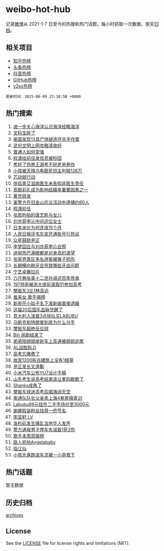 # weibo-hot-hub

记录[微博](https://www.weibo.com)从 2021-1-7 日至今的热搜和热门话题。每小时抓取一次数据，按天[归档](archives)。

## 相关项目

- [知乎热榜](https://github.com/lonnyzhang423/zhihu-hot-hub)
- [头条热榜](https://github.com/lonnyzhang423/toutiao-hot-hub)
- [抖音热榜](https://github.com/lonnyzhang423/douyin-hot-hub)
- [GitHub热榜](https://github.com/lonnyzhang423/github-hot-hub)
- [v2ex热榜](https://github.com/lonnyzhang423/v2ex-hot-hub)


`更新时间：2025-06-09 23:10:58 +0800`

## 热门搜索

1. [进一步关心海洋认识海洋经略海洋](https://m.weibo.cn/search?containerid=100103type%3D1%26t%3D10%26q%3D%23%E8%BF%9B%E4%B8%80%E6%AD%A5%E5%85%B3%E5%BF%83%E6%B5%B7%E6%B4%8B%E8%AE%A4%E8%AF%86%E6%B5%B7%E6%B4%8B%E7%BB%8F%E7%95%A5%E6%B5%B7%E6%B4%8B%23&stream_entry_id=51&isnewpage=1&extparam=seat%3D1%26q%3D%2523%25E8%25BF%259B%25E4%25B8%2580%25E6%25AD%25A5%25E5%2585%25B3%25E5%25BF%2583%25E6%25B5%25B7%25E6%25B4%258B%25E8%25AE%25A4%25E8%25AF%2586%25E6%25B5%25B7%25E6%25B4%258B%25E7%25BB%258F%25E7%2595%25A5%25E6%25B5%25B7%25E6%25B4%258B%2523%26cate%3D10103%26dgr%3D0%26pos%3D0%26filter_type%3Drealtimehot%26stream_entry_id%3D51%26c_type%3D51%26display_time%3D1749481856%26pre_seqid%3D1749481856784037841695)
1. [文科生碎了](https://m.weibo.cn/search?containerid=100103type%3D1%26t%3D10%26q%3D%E6%96%87%E7%A7%91%E7%94%9F%E7%A2%8E%E4%BA%86&stream_entry_id=31&isnewpage=1&extparam=seat%3D1%26realpos%3D1%26filter_type%3Drealtimehot%26flag%3D2%26q%3D%25E6%2596%2587%25E7%25A7%2591%25E7%2594%259F%25E7%25A2%258E%25E4%25BA%2586%26band_rank%3D1%26cate%3D5001%26lcate%3D5001%26pos%3D0%26c_type%3D31%26stream_entry_id%3D31%26dgr%3D0%26display_time%3D1749481856%26pre_seqid%3D1749481856784037841695)
1. [美国发现13具尸体疑连环杀手作案](https://m.weibo.cn/search?containerid=100103type%3D1%26t%3D10%26q%3D%23%E7%BE%8E%E5%9B%BD%E5%8F%91%E7%8E%B013%E5%85%B7%E5%B0%B8%E4%BD%93%E7%96%91%E8%BF%9E%E7%8E%AF%E6%9D%80%E6%89%8B%E4%BD%9C%E6%A1%88%23&stream_entry_id=31&isnewpage=1&extparam=seat%3D1%26realpos%3D2%26filter_type%3Drealtimehot%26flag%3D1%26q%3D%2523%25E7%25BE%258E%25E5%259B%25BD%25E5%258F%2591%25E7%258E%25B013%25E5%2585%25B7%25E5%25B0%25B8%25E4%25BD%2593%25E7%2596%2591%25E8%25BF%259E%25E7%258E%25AF%25E6%259D%2580%25E6%2589%258B%25E4%25BD%259C%25E6%25A1%2588%2523%26band_rank%3D2%26cate%3D5001%26lcate%3D5001%26pos%3D1%26c_type%3D31%26stream_entry_id%3D31%26dgr%3D0%26display_time%3D1749481856%26pre_seqid%3D1749481856784037841695)
1. [这份文明上网攻略请收好](https://m.weibo.cn/search?containerid=100103type%3D1%26t%3D10%26q%3D%23%E8%BF%99%E4%BB%BD%E6%96%87%E6%98%8E%E4%B8%8A%E7%BD%91%E6%94%BB%E7%95%A5%E8%AF%B7%E6%94%B6%E5%A5%BD%23&stream_entry_id=31&isnewpage=1&extparam=seat%3D1%26realpos%3D3%26filter_type%3Drealtimehot%26flag%3D0%26q%3D%2523%25E8%25BF%2599%25E4%25BB%25BD%25E6%2596%2587%25E6%2598%258E%25E4%25B8%258A%25E7%25BD%2591%25E6%2594%25BB%25E7%2595%25A5%25E8%25AF%25B7%25E6%2594%25B6%25E5%25A5%25BD%2523%26band_rank%3D3%26cate%3D5001%26lcate%3D5001%26pos%3D2%26c_type%3D31%26stream_entry_id%3D31%26dgr%3D0%26display_time%3D1749481856%26pre_seqid%3D1749481856784037841695)
1. [普通人如何变强](https://m.weibo.cn/search?containerid=100103type%3D1%26t%3D10%26q%3D%E6%99%AE%E9%80%9A%E4%BA%BA%E5%A6%82%E4%BD%95%E5%8F%98%E5%BC%BA&stream_entry_id=31&isnewpage=1&extparam=seat%3D1%26adid%3D289359%26filter_type%3Drealtimehot%26c_type%3D31%26q%3D%25E6%2599%25AE%25E9%2580%259A%25E4%25BA%25BA%25E5%25A6%2582%25E4%25BD%2595%25E5%258F%2598%25E5%25BC%25BA%26band_rank%3D4%26cate%3D5001%26lcate%3D5001%26pos%3D3%26is_ad_pos%3D1%26stream_entry_id%3D31%26dgr%3D0%26display_time%3D1749481856%26pre_seqid%3D1749481856784037841695)
1. [程潇给前任发信息被秒回](https://m.weibo.cn/search?containerid=100103type%3D1%26t%3D10%26q%3D%E7%A8%8B%E6%BD%87%E7%BB%99%E5%89%8D%E4%BB%BB%E5%8F%91%E4%BF%A1%E6%81%AF%E8%A2%AB%E7%A7%92%E5%9B%9E&stream_entry_id=31&isnewpage=1&extparam=seat%3D1%26realpos%3D4%26filter_type%3Drealtimehot%26flag%3D2%26q%3D%25E7%25A8%258B%25E6%25BD%2587%25E7%25BB%2599%25E5%2589%258D%25E4%25BB%25BB%25E5%258F%2591%25E4%25BF%25A1%25E6%2581%25AF%25E8%25A2%25AB%25E7%25A7%2592%25E5%259B%259E%26band_rank%3D4%26cate%3D5001%26lcate%3D5001%26pos%3D4%26c_type%3D31%26stream_entry_id%3D31%26dgr%3D0%26display_time%3D1749481856%26pre_seqid%3D1749481856784037841695)
1. [考好了你养王源考不好老爸养你](https://m.weibo.cn/search?containerid=100103type%3D1%26t%3D10%26q%3D%23%E8%80%83%E5%A5%BD%E4%BA%86%E4%BD%A0%E5%85%BB%E7%8E%8B%E6%BA%90%E8%80%83%E4%B8%8D%E5%A5%BD%E8%80%81%E7%88%B8%E5%85%BB%E4%BD%A0%23&stream_entry_id=31&isnewpage=1&extparam=seat%3D1%26realpos%3D5%26filter_type%3Drealtimehot%26flag%3D1%26q%3D%2523%25E8%2580%2583%25E5%25A5%25BD%25E4%25BA%2586%25E4%25BD%25A0%25E5%2585%25BB%25E7%258E%258B%25E6%25BA%2590%25E8%2580%2583%25E4%25B8%258D%25E5%25A5%25BD%25E8%2580%2581%25E7%2588%25B8%25E5%2585%25BB%25E4%25BD%25A0%2523%26band_rank%3D5%26cate%3D5001%26lcate%3D5001%26pos%3D5%26c_type%3D31%26stream_entry_id%3D31%26dgr%3D0%26display_time%3D1749481856%26pre_seqid%3D1749481856784037841695)
1. [小孩被天降乌龟砸死饲主判赔128万](https://m.weibo.cn/search?containerid=100103type%3D1%26t%3D10%26q%3D%23%E5%B0%8F%E5%AD%A9%E8%A2%AB%E5%A4%A9%E9%99%8D%E4%B9%8C%E9%BE%9F%E7%A0%B8%E6%AD%BB%E9%A5%B2%E4%B8%BB%E5%88%A4%E8%B5%94128%E4%B8%87%23&stream_entry_id=31&isnewpage=1&extparam=seat%3D1%26realpos%3D6%26filter_type%3Drealtimehot%26flag%3D1%26q%3D%2523%25E5%25B0%258F%25E5%25AD%25A9%25E8%25A2%25AB%25E5%25A4%25A9%25E9%2599%258D%25E4%25B9%258C%25E9%25BE%259F%25E7%25A0%25B8%25E6%25AD%25BB%25E9%25A5%25B2%25E4%25B8%25BB%25E5%2588%25A4%25E8%25B5%2594128%25E4%25B8%2587%2523%26band_rank%3D6%26cate%3D5001%26lcate%3D5001%26pos%3D6%26c_type%3D31%26stream_entry_id%3D31%26dgr%3D0%26display_time%3D1749481856%26pre_seqid%3D1749481856784037841695)
1. [芯动就行动](https://m.weibo.cn/search?containerid=100103type%3D1%26t%3D10%26q%3D%23%E8%8A%AF%E5%8A%A8%E5%B0%B1%E8%A1%8C%E5%8A%A8%23&stream_entry_id=31&isnewpage=1&extparam=seat%3D1%26adid%3D289110%26filter_type%3Drealtimehot%26q%3D%2523%25E8%258A%25AF%25E5%258A%25A8%25E5%25B0%25B1%25E8%25A1%258C%25E5%258A%25A8%2523%26c_type%3D31%26lcate%3D5001%26band_rank%3D7%26cate%3D5001%26topic_ad%3D1%26pos%3D7%26is_ad_pos%3D1%26stream_entry_id%3D31%26dgr%3D0%26display_time%3D1749481856%26pre_seqid%3D1749481856784037841695)
1. [伴侣患艾滋病医生未告知非医生责任](https://m.weibo.cn/search?containerid=100103type%3D1%26t%3D10%26q%3D%23%E4%BC%B4%E4%BE%A3%E6%82%A3%E8%89%BE%E6%BB%8B%E7%97%85%E5%8C%BB%E7%94%9F%E6%9C%AA%E5%91%8A%E7%9F%A5%E9%9D%9E%E5%8C%BB%E7%94%9F%E8%B4%A3%E4%BB%BB%23&stream_entry_id=31&isnewpage=1&extparam=seat%3D1%26realpos%3D7%26filter_type%3Drealtimehot%26flag%3D1%26q%3D%2523%25E4%25BC%25B4%25E4%25BE%25A3%25E6%2582%25A3%25E8%2589%25BE%25E6%25BB%258B%25E7%2597%2585%25E5%258C%25BB%25E7%2594%259F%25E6%259C%25AA%25E5%2591%258A%25E7%259F%25A5%25E9%259D%259E%25E5%258C%25BB%25E7%2594%259F%25E8%25B4%25A3%25E4%25BB%25BB%2523%26band_rank%3D7%26cate%3D5001%26lcate%3D5001%26pos%3D8%26c_type%3D31%26stream_entry_id%3D31%26dgr%3D0%26display_time%3D1749481856%26pre_seqid%3D1749481856784037841695)
1. [高额彩礼成为影响结婚率重要因素之一](https://m.weibo.cn/search?containerid=100103type%3D1%26t%3D10%26q%3D%23%E9%AB%98%E9%A2%9D%E5%BD%A9%E7%A4%BC%E6%88%90%E4%B8%BA%E5%BD%B1%E5%93%8D%E7%BB%93%E5%A9%9A%E7%8E%87%E9%87%8D%E8%A6%81%E5%9B%A0%E7%B4%A0%E4%B9%8B%E4%B8%80%23&stream_entry_id=31&isnewpage=1&extparam=seat%3D1%26realpos%3D8%26filter_type%3Drealtimehot%26flag%3D1%26q%3D%2523%25E9%25AB%2598%25E9%25A2%259D%25E5%25BD%25A9%25E7%25A4%25BC%25E6%2588%2590%25E4%25B8%25BA%25E5%25BD%25B1%25E5%2593%258D%25E7%25BB%2593%25E5%25A9%259A%25E7%258E%2587%25E9%2587%258D%25E8%25A6%2581%25E5%259B%25A0%25E7%25B4%25A0%25E4%25B9%258B%25E4%25B8%2580%2523%26band_rank%3D8%26cate%3D5001%26lcate%3D5001%26pos%3D9%26c_type%3D31%26stream_entry_id%3D31%26dgr%3D0%26display_time%3D1749481856%26pre_seqid%3D1749481856784037841695)
1. [黄觉转发](https://m.weibo.cn/search?containerid=100103type%3D1%26t%3D10%26q%3D%E9%BB%84%E8%A7%89%E8%BD%AC%E5%8F%91&stream_entry_id=31&isnewpage=1&extparam=seat%3D1%26realpos%3D9%26filter_type%3Drealtimehot%26flag%3D1%26q%3D%25E9%25BB%2584%25E8%25A7%2589%25E8%25BD%25AC%25E5%258F%2591%26band_rank%3D9%26cate%3D5001%26lcate%3D5001%26pos%3D10%26c_type%3D31%26stream_entry_id%3D31%26dgr%3D0%26display_time%3D1749481856%26pre_seqid%3D1749481856784037841695)
1. [美警方在旧金山抗议活动中逮捕约60人](https://m.weibo.cn/search?containerid=100103type%3D1%26t%3D10%26q%3D%23%E7%BE%8E%E8%AD%A6%E6%96%B9%E5%9C%A8%E6%97%A7%E9%87%91%E5%B1%B1%E6%8A%97%E8%AE%AE%E6%B4%BB%E5%8A%A8%E4%B8%AD%E9%80%AE%E6%8D%95%E7%BA%A660%E4%BA%BA%23&stream_entry_id=31&isnewpage=1&extparam=seat%3D1%26realpos%3D10%26filter_type%3Drealtimehot%26flag%3D1%26q%3D%2523%25E7%25BE%258E%25E8%25AD%25A6%25E6%2596%25B9%25E5%259C%25A8%25E6%2597%25A7%25E9%2587%2591%25E5%25B1%25B1%25E6%258A%2597%25E8%25AE%25AE%25E6%25B4%25BB%25E5%258A%25A8%25E4%25B8%25AD%25E9%2580%25AE%25E6%258D%2595%25E7%25BA%25A660%25E4%25BA%25BA%2523%26band_rank%3D10%26cate%3D5001%26lcate%3D5001%26pos%3D11%26c_type%3D31%26stream_entry_id%3D31%26dgr%3D0%26display_time%3D1749481856%26pre_seqid%3D1749481856784037841695)
1. [程潇前任](https://m.weibo.cn/search?containerid=100103type%3D1%26t%3D10%26q%3D%E7%A8%8B%E6%BD%87%E5%89%8D%E4%BB%BB&stream_entry_id=31&isnewpage=1&extparam=seat%3D1%26realpos%3D11%26filter_type%3Drealtimehot%26flag%3D1%26q%3D%25E7%25A8%258B%25E6%25BD%2587%25E5%2589%258D%25E4%25BB%25BB%26band_rank%3D11%26cate%3D5001%26lcate%3D5001%26pos%3D12%26c_type%3D31%26stream_entry_id%3D31%26dgr%3D0%26display_time%3D1749481856%26pre_seqid%3D1749481856784037841695)
1. [张若昀拍的唐艺昕与女儿](https://m.weibo.cn/search?containerid=100103type%3D1%26t%3D10%26q%3D%23%E5%BC%A0%E8%8B%A5%E6%98%80%E6%8B%8D%E7%9A%84%E5%94%90%E8%89%BA%E6%98%95%E4%B8%8E%E5%A5%B3%E5%84%BF%23&stream_entry_id=31&isnewpage=1&extparam=seat%3D1%26realpos%3D12%26filter_type%3Drealtimehot%26flag%3D2%26q%3D%2523%25E5%25BC%25A0%25E8%258B%25A5%25E6%2598%2580%25E6%258B%258D%25E7%259A%2584%25E5%2594%2590%25E8%2589%25BA%25E6%2598%2595%25E4%25B8%258E%25E5%25A5%25B3%25E5%2584%25BF%2523%26band_rank%3D12%26cate%3D5001%26lcate%3D5001%26pos%3D13%26c_type%3D31%26stream_entry_id%3D31%26dgr%3D0%26display_time%3D1749481856%26pre_seqid%3D1749481856784037841695)
1. [刘亦菲李沁中间这位女士](https://m.weibo.cn/search?containerid=100103type%3D1%26t%3D10%26q%3D%23%E5%88%98%E4%BA%A6%E8%8F%B2%E6%9D%8E%E6%B2%81%E4%B8%AD%E9%97%B4%E8%BF%99%E4%BD%8D%E5%A5%B3%E5%A3%AB%23&stream_entry_id=31&isnewpage=1&extparam=seat%3D1%26realpos%3D13%26filter_type%3Drealtimehot%26flag%3D0%26q%3D%2523%25E5%2588%2598%25E4%25BA%25A6%25E8%258F%25B2%25E6%259D%258E%25E6%25B2%2581%25E4%25B8%25AD%25E9%2597%25B4%25E8%25BF%2599%25E4%25BD%258D%25E5%25A5%25B3%25E5%25A3%25AB%2523%26band_rank%3D13%26cate%3D5001%26lcate%3D5001%26pos%3D14%26c_type%3D31%26stream_entry_id%3D31%26dgr%3D0%26display_time%3D1749481856%26pre_seqid%3D1749481856784037841695)
1. [日本米价为何连涨15个月](https://m.weibo.cn/search?containerid=100103type%3D1%26t%3D10%26q%3D%23%E6%97%A5%E6%9C%AC%E7%B1%B3%E4%BB%B7%E4%B8%BA%E4%BD%95%E8%BF%9E%E6%B6%A815%E4%B8%AA%E6%9C%88%23&stream_entry_id=31&isnewpage=1&extparam=seat%3D1%26realpos%3D14%26filter_type%3Drealtimehot%26flag%3D1%26q%3D%2523%25E6%2597%25A5%25E6%259C%25AC%25E7%25B1%25B3%25E4%25BB%25B7%25E4%25B8%25BA%25E4%25BD%2595%25E8%25BF%259E%25E6%25B6%25A815%25E4%25B8%25AA%25E6%259C%2588%2523%26band_rank%3D14%26cate%3D5001%26lcate%3D5001%26pos%3D15%26c_type%3D31%26stream_entry_id%3D31%26dgr%3D0%26display_time%3D1749481856%26pre_seqid%3D1749481856784037841695)
1. [人民日报评韦东奕开通账号引热议](https://m.weibo.cn/search?containerid=100103type%3D1%26t%3D10%26q%3D%23%E4%BA%BA%E6%B0%91%E6%97%A5%E6%8A%A5%E8%AF%84%E9%9F%A6%E4%B8%9C%E5%A5%95%E5%BC%80%E9%80%9A%E8%B4%A6%E5%8F%B7%E5%BC%95%E7%83%AD%E8%AE%AE%23&stream_entry_id=31&isnewpage=1&extparam=seat%3D1%26realpos%3D15%26filter_type%3Drealtimehot%26flag%3D0%26q%3D%2523%25E4%25BA%25BA%25E6%25B0%2591%25E6%2597%25A5%25E6%258A%25A5%25E8%25AF%2584%25E9%259F%25A6%25E4%25B8%259C%25E5%25A5%2595%25E5%25BC%2580%25E9%2580%259A%25E8%25B4%25A6%25E5%258F%25B7%25E5%25BC%2595%25E7%2583%25AD%25E8%25AE%25AE%2523%26band_rank%3D15%26cate%3D5001%26lcate%3D5001%26pos%3D16%26c_type%3D31%26stream_entry_id%3D31%26dgr%3D0%26display_time%3D1749481856%26pre_seqid%3D1749481856784037841695)
1. [众星鼓励尹正](https://m.weibo.cn/search?containerid=100103type%3D1%26t%3D10%26q%3D%23%E4%BC%97%E6%98%9F%E9%BC%93%E5%8A%B1%E5%B0%B9%E6%AD%A3%23&stream_entry_id=31&isnewpage=1&extparam=seat%3D1%26realpos%3D16%26filter_type%3Drealtimehot%26flag%3D0%26q%3D%2523%25E4%25BC%2597%25E6%2598%259F%25E9%25BC%2593%25E5%258A%25B1%25E5%25B0%25B9%25E6%25AD%25A3%2523%26band_rank%3D16%26cate%3D5001%26lcate%3D5001%26pos%3D17%26c_type%3D31%26stream_entry_id%3D31%26dgr%3D0%26display_time%3D1749481856%26pre_seqid%3D1749481856784037841695)
1. [李梦回应与刘亦菲李沁合照](https://m.weibo.cn/search?containerid=100103type%3D1%26t%3D10%26q%3D%23%E6%9D%8E%E6%A2%A6%E5%9B%9E%E5%BA%94%E4%B8%8E%E5%88%98%E4%BA%A6%E8%8F%B2%E6%9D%8E%E6%B2%81%E5%90%88%E7%85%A7%23&stream_entry_id=31&isnewpage=1&extparam=seat%3D1%26realpos%3D17%26filter_type%3Drealtimehot%26flag%3D1%26q%3D%2523%25E6%259D%258E%25E6%25A2%25A6%25E5%259B%259E%25E5%25BA%2594%25E4%25B8%258E%25E5%2588%2598%25E4%25BA%25A6%25E8%258F%25B2%25E6%259D%258E%25E6%25B2%2581%25E5%2590%2588%25E7%2585%25A7%2523%26band_rank%3D17%26cate%3D5001%26lcate%3D5001%26pos%3D18%26c_type%3D31%26stream_entry_id%3D31%26dgr%3D0%26display_time%3D1749481856%26pre_seqid%3D1749481856784037841695)
1. [迪丽热巴满眼都是对身高的渴望](https://m.weibo.cn/search?containerid=100103type%3D1%26t%3D10%26q%3D%E8%BF%AA%E4%B8%BD%E7%83%AD%E5%B7%B4%E6%BB%A1%E7%9C%BC%E9%83%BD%E6%98%AF%E5%AF%B9%E8%BA%AB%E9%AB%98%E7%9A%84%E6%B8%B4%E6%9C%9B&stream_entry_id=31&isnewpage=1&extparam=seat%3D1%26realpos%3D18%26filter_type%3Drealtimehot%26flag%3D0%26q%3D%25E8%25BF%25AA%25E4%25B8%25BD%25E7%2583%25AD%25E5%25B7%25B4%25E6%25BB%25A1%25E7%259C%25BC%25E9%2583%25BD%25E6%2598%25AF%25E5%25AF%25B9%25E8%25BA%25AB%25E9%25AB%2598%25E7%259A%2584%25E6%25B8%25B4%25E6%259C%259B%26band_rank%3D18%26cate%3D5001%26lcate%3D5001%26pos%3D19%26c_type%3D31%26stream_entry_id%3D31%26dgr%3D0%26display_time%3D1749481856%26pre_seqid%3D1749481856784037841695)
1. [张家界景区多名游客被猴子抓伤](https://m.weibo.cn/search?containerid=100103type%3D1%26t%3D10%26q%3D%23%E5%BC%A0%E5%AE%B6%E7%95%8C%E6%99%AF%E5%8C%BA%E5%A4%9A%E5%90%8D%E6%B8%B8%E5%AE%A2%E8%A2%AB%E7%8C%B4%E5%AD%90%E6%8A%93%E4%BC%A4%23&stream_entry_id=31&isnewpage=1&extparam=seat%3D1%26realpos%3D19%26filter_type%3Drealtimehot%26flag%3D1%26q%3D%2523%25E5%25BC%25A0%25E5%25AE%25B6%25E7%2595%258C%25E6%2599%25AF%25E5%258C%25BA%25E5%25A4%259A%25E5%2590%258D%25E6%25B8%25B8%25E5%25AE%25A2%25E8%25A2%25AB%25E7%258C%25B4%25E5%25AD%2590%25E6%258A%2593%25E4%25BC%25A4%2523%26band_rank%3D19%26cate%3D5001%26lcate%3D5001%26pos%3D20%26c_type%3D31%26stream_entry_id%3D31%26dgr%3D0%26display_time%3D1749481856%26pre_seqid%3D1749481856784037841695)
1. [长期横向刷牙会导致哪些牙齿问题](https://m.weibo.cn/search?containerid=100103type%3D1%26t%3D10%26q%3D%E9%95%BF%E6%9C%9F%E6%A8%AA%E5%90%91%E5%88%B7%E7%89%99%E4%BC%9A%E5%AF%BC%E8%87%B4%E5%93%AA%E4%BA%9B%E7%89%99%E9%BD%BF%E9%97%AE%E9%A2%98&stream_entry_id=31&isnewpage=1&extparam=seat%3D1%26is_ai_ask%3D1%26realpos%3D20%26filter_type%3Drealtimehot%26flag%3D1%26q%3D%25E9%2595%25BF%25E6%259C%259F%25E6%25A8%25AA%25E5%2590%2591%25E5%2588%25B7%25E7%2589%2599%25E4%25BC%259A%25E5%25AF%25BC%25E8%2587%25B4%25E5%2593%25AA%25E4%25BA%259B%25E7%2589%2599%25E9%25BD%25BF%25E9%2597%25AE%25E9%25A2%2598%26lcate%3D5001%26cate%3D5001%26band_rank%3D20%26pos%3D21%26c_type%3D31%26stream_entry_id%3D31%26dgr%3D0%26display_time%3D1749481856%26pre_seqid%3D1749481856784037841695)
1. [宁艺卓撕拉片](https://m.weibo.cn/search?containerid=100103type%3D1%26t%3D10%26q%3D%E5%AE%81%E8%89%BA%E5%8D%93%E6%92%95%E6%8B%89%E7%89%87&stream_entry_id=31&isnewpage=1&extparam=seat%3D1%26realpos%3D21%26filter_type%3Drealtimehot%26flag%3D0%26q%3D%25E5%25AE%2581%25E8%2589%25BA%25E5%258D%2593%25E6%2592%2595%25E6%258B%2589%25E7%2589%2587%26band_rank%3D21%26cate%3D5001%26lcate%3D5001%26pos%3D22%26c_type%3D31%26stream_entry_id%3D31%26dgr%3D0%26display_time%3D1749481856%26pre_seqid%3D1749481856784037841695)
1. [六尺巷张英十二世孙讲述百年传承](https://m.weibo.cn/search?containerid=100103type%3D1%26t%3D10%26q%3D%23%E5%85%AD%E5%B0%BA%E5%B7%B7%E5%BC%A0%E8%8B%B1%E5%8D%81%E4%BA%8C%E4%B8%96%E5%AD%99%E8%AE%B2%E8%BF%B0%E7%99%BE%E5%B9%B4%E4%BC%A0%E6%89%BF%23&stream_entry_id=31&isnewpage=1&extparam=seat%3D1%26realpos%3D22%26filter_type%3Drealtimehot%26flag%3D1%26q%3D%2523%25E5%2585%25AD%25E5%25B0%25BA%25E5%25B7%25B7%25E5%25BC%25A0%25E8%258B%25B1%25E5%258D%2581%25E4%25BA%258C%25E4%25B8%2596%25E5%25AD%2599%25E8%25AE%25B2%25E8%25BF%25B0%25E7%2599%25BE%25E5%25B9%25B4%25E4%25BC%25A0%25E6%2589%25BF%2523%26band_rank%3D22%26cate%3D5001%26lcate%3D5001%26pos%3D23%26c_type%3D31%26stream_entry_id%3D31%26dgr%3D0%26display_time%3D1749481856%26pre_seqid%3D1749481856784037841695)
1. [197帅哥被浙大提前录取仍参加高考](https://m.weibo.cn/search?containerid=100103type%3D1%26t%3D10%26q%3D%23197%E5%B8%85%E5%93%A5%E8%A2%AB%E6%B5%99%E5%A4%A7%E6%8F%90%E5%89%8D%E5%BD%95%E5%8F%96%E4%BB%8D%E5%8F%82%E5%8A%A0%E9%AB%98%E8%80%83%23&stream_entry_id=31&isnewpage=1&extparam=seat%3D1%26realpos%3D23%26filter_type%3Drealtimehot%26flag%3D0%26q%3D%2523197%25E5%25B8%2585%25E5%2593%25A5%25E8%25A2%25AB%25E6%25B5%2599%25E5%25A4%25A7%25E6%258F%2590%25E5%2589%258D%25E5%25BD%2595%25E5%258F%2596%25E4%25BB%258D%25E5%258F%2582%25E5%258A%25A0%25E9%25AB%2598%25E8%2580%2583%2523%26band_rank%3D23%26cate%3D5001%26lcate%3D5001%26pos%3D24%26c_type%3D31%26stream_entry_id%3D31%26dgr%3D0%26display_time%3D1749481856%26pre_seqid%3D1749481856784037841695)
1. [樊振东3比1林高远](https://m.weibo.cn/search?containerid=100103type%3D1%26t%3D10%26q%3D%23%E6%A8%8A%E6%8C%AF%E4%B8%9C3%E6%AF%941%E6%9E%97%E9%AB%98%E8%BF%9C%23&stream_entry_id=31&isnewpage=1&extparam=seat%3D1%26realpos%3D24%26filter_type%3Drealtimehot%26flag%3D0%26q%3D%2523%25E6%25A8%258A%25E6%258C%25AF%25E4%25B8%259C3%25E6%25AF%25941%25E6%259E%2597%25E9%25AB%2598%25E8%25BF%259C%2523%26band_rank%3D24%26cate%3D5001%26lcate%3D5001%26pos%3D25%26c_type%3D31%26stream_entry_id%3D31%26dgr%3D0%26display_time%3D1749481856%26pre_seqid%3D1749481856784037841695)
1. [者来女 歌手揭榜](https://m.weibo.cn/search?containerid=100103type%3D1%26t%3D10%26q%3D%E8%80%85%E6%9D%A5%E5%A5%B3+%E6%AD%8C%E6%89%8B%E6%8F%AD%E6%A6%9C&stream_entry_id=31&isnewpage=1&extparam=seat%3D1%26realpos%3D25%26filter_type%3Drealtimehot%26flag%3D1%26q%3D%25E8%2580%2585%25E6%259D%25A5%25E5%25A5%25B3%2520%25E6%25AD%258C%25E6%2589%258B%25E6%258F%25AD%25E6%25A6%259C%26band_rank%3D25%26cate%3D5001%26lcate%3D5001%26pos%3D26%26c_type%3D31%26stream_entry_id%3D31%26dgr%3D0%26display_time%3D1749481856%26pre_seqid%3D1749481856784037841695)
1. [新房在小姑子名下准新娘直接退婚](https://m.weibo.cn/search?containerid=100103type%3D1%26t%3D10%26q%3D%23%E6%96%B0%E6%88%BF%E5%9C%A8%E5%B0%8F%E5%A7%91%E5%AD%90%E5%90%8D%E4%B8%8B%E5%87%86%E6%96%B0%E5%A8%98%E7%9B%B4%E6%8E%A5%E9%80%80%E5%A9%9A%23&stream_entry_id=31&isnewpage=1&extparam=seat%3D1%26realpos%3D26%26filter_type%3Drealtimehot%26flag%3D0%26q%3D%2523%25E6%2596%25B0%25E6%2588%25BF%25E5%259C%25A8%25E5%25B0%258F%25E5%25A7%2591%25E5%25AD%2590%25E5%2590%258D%25E4%25B8%258B%25E5%2587%2586%25E6%2596%25B0%25E5%25A8%2598%25E7%259B%25B4%25E6%258E%25A5%25E9%2580%2580%25E5%25A9%259A%2523%26band_rank%3D26%26cate%3D5001%26lcate%3D5001%26pos%3D27%26c_type%3D31%26stream_entry_id%3D31%26dgr%3D0%26display_time%3D1749481856%26pre_seqid%3D1749481856784037841695)
1. [这届20后国乐血脉觉醒了](https://m.weibo.cn/search?containerid=100103type%3D1%26t%3D10%26q%3D%23%E8%BF%99%E5%B1%8A20%E5%90%8E%E5%9B%BD%E4%B9%90%E8%A1%80%E8%84%89%E8%A7%89%E9%86%92%E4%BA%86%23&stream_entry_id=31&isnewpage=1&extparam=seat%3D1%26realpos%3D27%26filter_type%3Drealtimehot%26flag%3D1%26q%3D%2523%25E8%25BF%2599%25E5%25B1%258A20%25E5%2590%258E%25E5%259B%25BD%25E4%25B9%2590%25E8%25A1%2580%25E8%2584%2589%25E8%25A7%2589%25E9%2586%2592%25E4%25BA%2586%2523%26band_rank%3D27%26cate%3D5001%26lcate%3D5001%26pos%3D28%26c_type%3D31%26stream_entry_id%3D31%26dgr%3D0%26display_time%3D1749481856%26pre_seqid%3D1749481856784037841695)
1. [意大利人凌晨3点排队买LABUBU](https://m.weibo.cn/search?containerid=100103type%3D1%26t%3D10%26q%3D%23%E6%84%8F%E5%A4%A7%E5%88%A9%E4%BA%BA%E5%87%8C%E6%99%A83%E7%82%B9%E6%8E%92%E9%98%9F%E4%B9%B0LABUBU%23&stream_entry_id=31&isnewpage=1&extparam=seat%3D1%26realpos%3D28%26filter_type%3Drealtimehot%26flag%3D1%26q%3D%2523%25E6%2584%258F%25E5%25A4%25A7%25E5%2588%25A9%25E4%25BA%25BA%25E5%2587%258C%25E6%2599%25A83%25E7%2582%25B9%25E6%258E%2592%25E9%2598%259F%25E4%25B9%25B0LABUBU%2523%26band_rank%3D28%26cate%3D5001%26lcate%3D5001%26pos%3D29%26c_type%3D31%26stream_entry_id%3D31%26dgr%3D0%26display_time%3D1749481856%26pre_seqid%3D1749481856784037841695)
1. [马斯克和特朗普到底为什么分手](https://m.weibo.cn/search?containerid=100103type%3D1%26t%3D10%26q%3D%23%E9%A9%AC%E6%96%AF%E5%85%8B%E5%92%8C%E7%89%B9%E6%9C%97%E6%99%AE%E5%88%B0%E5%BA%95%E4%B8%BA%E4%BB%80%E4%B9%88%E5%88%86%E6%89%8B%23&stream_entry_id=31&isnewpage=1&extparam=seat%3D1%26realpos%3D29%26filter_type%3Drealtimehot%26flag%3D1%26q%3D%2523%25E9%25A9%25AC%25E6%2596%25AF%25E5%2585%258B%25E5%2592%258C%25E7%2589%25B9%25E6%259C%2597%25E6%2599%25AE%25E5%2588%25B0%25E5%25BA%2595%25E4%25B8%25BA%25E4%25BB%2580%25E4%25B9%2588%25E5%2588%2586%25E6%2589%258B%2523%26band_rank%3D29%26cate%3D5001%26lcate%3D5001%26pos%3D30%26c_type%3D31%26stream_entry_id%3D31%26dgr%3D0%26display_time%3D1749481856%26pre_seqid%3D1749481856784037841695)
1. [樊振东超绝反应球](https://m.weibo.cn/search?containerid=100103type%3D1%26t%3D10%26q%3D%23%E6%A8%8A%E6%8C%AF%E4%B8%9C%E8%B6%85%E7%BB%9D%E5%8F%8D%E5%BA%94%E7%90%83%23&stream_entry_id=31&isnewpage=1&extparam=seat%3D1%26realpos%3D30%26filter_type%3Drealtimehot%26flag%3D1%26q%3D%2523%25E6%25A8%258A%25E6%258C%25AF%25E4%25B8%259C%25E8%25B6%2585%25E7%25BB%259D%25E5%258F%258D%25E5%25BA%2594%25E7%2590%2583%2523%26band_rank%3D30%26cate%3D5001%26lcate%3D5001%26pos%3D31%26c_type%3D31%26stream_entry_id%3D31%26dgr%3D0%26display_time%3D1749481856%26pre_seqid%3D1749481856784037841695)
1. [Bin 闹剧结束了](https://m.weibo.cn/search?containerid=100103type%3D1%26t%3D10%26q%3DBin+%E9%97%B9%E5%89%A7%E7%BB%93%E6%9D%9F%E4%BA%86&stream_entry_id=31&isnewpage=1&extparam=seat%3D1%26realpos%3D31%26filter_type%3Drealtimehot%26flag%3D1%26q%3DBin%2520%25E9%2597%25B9%25E5%2589%25A7%25E7%25BB%2593%25E6%259D%259F%25E4%25BA%2586%26band_rank%3D31%26cate%3D5001%26lcate%3D5001%26pos%3D32%26c_type%3D31%26stream_entry_id%3D31%26dgr%3D0%26display_time%3D1749481856%26pre_seqid%3D1749481856784037841695)
1. [弟弟陪姐姐提新车上高速被姐姐追尾](https://m.weibo.cn/search?containerid=100103type%3D1%26t%3D10%26q%3D%23%E5%BC%9F%E5%BC%9F%E9%99%AA%E5%A7%90%E5%A7%90%E6%8F%90%E6%96%B0%E8%BD%A6%E4%B8%8A%E9%AB%98%E9%80%9F%E8%A2%AB%E5%A7%90%E5%A7%90%E8%BF%BD%E5%B0%BE%23&stream_entry_id=31&isnewpage=1&extparam=seat%3D1%26realpos%3D32%26filter_type%3Drealtimehot%26flag%3D1%26q%3D%2523%25E5%25BC%259F%25E5%25BC%259F%25E9%2599%25AA%25E5%25A7%2590%25E5%25A7%2590%25E6%258F%2590%25E6%2596%25B0%25E8%25BD%25A6%25E4%25B8%258A%25E9%25AB%2598%25E9%2580%259F%25E8%25A2%25AB%25E5%25A7%2590%25E5%25A7%2590%25E8%25BF%25BD%25E5%25B0%25BE%2523%26band_rank%3D32%26cate%3D5001%26lcate%3D5001%26pos%3D33%26c_type%3D31%26stream_entry_id%3D31%26dgr%3D0%26display_time%3D1749481856%26pre_seqid%3D1749481856784037841695)
1. [AL战胜BLG](https://m.weibo.cn/search?containerid=100103type%3D1%26t%3D10%26q%3DAL%E6%88%98%E8%83%9CBLG&stream_entry_id=31&isnewpage=1&extparam=seat%3D1%26realpos%3D33%26filter_type%3Drealtimehot%26flag%3D0%26q%3DAL%25E6%2588%2598%25E8%2583%259CBLG%26band_rank%3D33%26cate%3D5001%26lcate%3D5001%26pos%3D34%26c_type%3D31%26stream_entry_id%3D31%26dgr%3D0%26display_time%3D1749481856%26pre_seqid%3D1749481856784037841695)
1. [高考忘缴费了](https://m.weibo.cn/search?containerid=100103type%3D1%26t%3D10%26q%3D%E9%AB%98%E8%80%83%E5%BF%98%E7%BC%B4%E8%B4%B9%E4%BA%86&stream_entry_id=31&isnewpage=1&extparam=seat%3D1%26realpos%3D34%26filter_type%3Drealtimehot%26flag%3D1%26q%3D%25E9%25AB%2598%25E8%2580%2583%25E5%25BF%2598%25E7%25BC%25B4%25E8%25B4%25B9%25E4%25BA%2586%26band_rank%3D34%26cate%3D5001%26lcate%3D5001%26pos%3D35%26c_type%3D31%26stream_entry_id%3D31%26dgr%3D0%26display_time%3D1749481856%26pre_seqid%3D1749481856784037841695)
1. [故宫1200栋古建筑上没有1根草](https://m.weibo.cn/search?containerid=100103type%3D1%26t%3D10%26q%3D%23%E6%95%85%E5%AE%AB1200%E6%A0%8B%E5%8F%A4%E5%BB%BA%E7%AD%91%E4%B8%8A%E6%B2%A1%E6%9C%891%E6%A0%B9%E8%8D%89%23&stream_entry_id=31&isnewpage=1&extparam=seat%3D1%26realpos%3D35%26filter_type%3Drealtimehot%26flag%3D1%26q%3D%2523%25E6%2595%2585%25E5%25AE%25AB1200%25E6%25A0%258B%25E5%258F%25A4%25E5%25BB%25BA%25E7%25AD%2591%25E4%25B8%258A%25E6%25B2%25A1%25E6%259C%25891%25E6%25A0%25B9%25E8%258D%2589%2523%26band_rank%3D35%26cate%3D5001%26lcate%3D5001%26pos%3D36%26c_type%3D31%26stream_entry_id%3D31%26dgr%3D0%26display_time%3D1749481856%26pre_seqid%3D1749481856784037841695)
1. [尹正发长文道歉](https://m.weibo.cn/search?containerid=100103type%3D1%26t%3D10%26q%3D%23%E5%B0%B9%E6%AD%A3%E5%8F%91%E9%95%BF%E6%96%87%E9%81%93%E6%AD%89%23&stream_entry_id=31&isnewpage=1&extparam=seat%3D1%26realpos%3D36%26filter_type%3Drealtimehot%26flag%3D0%26q%3D%2523%25E5%25B0%25B9%25E6%25AD%25A3%25E5%258F%2591%25E9%2595%25BF%25E6%2596%2587%25E9%2581%2593%25E6%25AD%2589%2523%26band_rank%3D36%26cate%3D5001%26lcate%3D5001%26pos%3D37%26c_type%3D31%26stream_entry_id%3D31%26dgr%3D0%26display_time%3D1749481856%26pre_seqid%3D1749481856784037841695)
1. [小米汽车公布YU7设计手稿](https://m.weibo.cn/search?containerid=100103type%3D1%26t%3D10%26q%3D%23%E5%B0%8F%E7%B1%B3%E6%B1%BD%E8%BD%A6%E5%85%AC%E5%B8%83YU7%E8%AE%BE%E8%AE%A1%E6%89%8B%E7%A8%BF%23&stream_entry_id=31&isnewpage=1&extparam=seat%3D1%26realpos%3D37%26filter_type%3Drealtimehot%26flag%3D1%26q%3D%2523%25E5%25B0%258F%25E7%25B1%25B3%25E6%25B1%25BD%25E8%25BD%25A6%25E5%2585%25AC%25E5%25B8%2583YU7%25E8%25AE%25BE%25E8%25AE%25A1%25E6%2589%258B%25E7%25A8%25BF%2523%26band_rank%3D37%26cate%3D5001%26lcate%3D5001%26pos%3D38%26c_type%3D31%26stream_entry_id%3D31%26dgr%3D0%26display_time%3D1749481856%26pre_seqid%3D1749481856784037841695)
1. [山东考生说高考结束该让爹妈歇歇了](https://m.weibo.cn/search?containerid=100103type%3D1%26t%3D10%26q%3D%23%E5%B1%B1%E4%B8%9C%E8%80%83%E7%94%9F%E8%AF%B4%E9%AB%98%E8%80%83%E7%BB%93%E6%9D%9F%E8%AF%A5%E8%AE%A9%E7%88%B9%E5%A6%88%E6%AD%87%E6%AD%87%E4%BA%86%23&stream_entry_id=31&isnewpage=1&extparam=seat%3D1%26realpos%3D38%26filter_type%3Drealtimehot%26flag%3D0%26q%3D%2523%25E5%25B1%25B1%25E4%25B8%259C%25E8%2580%2583%25E7%2594%259F%25E8%25AF%25B4%25E9%25AB%2598%25E8%2580%2583%25E7%25BB%2593%25E6%259D%259F%25E8%25AF%25A5%25E8%25AE%25A9%25E7%2588%25B9%25E5%25A6%2588%25E6%25AD%2587%25E6%25AD%2587%25E4%25BA%2586%2523%26band_rank%3D38%26cate%3D5001%26lcate%3D5001%26pos%3D39%26c_type%3D31%26stream_entry_id%3D31%26dgr%3D0%26display_time%3D1749481856%26pre_seqid%3D1749481856784037841695)
1. [Shanks成角了](https://m.weibo.cn/search?containerid=100103type%3D1%26t%3D10%26q%3DShanks%E6%88%90%E8%A7%92%E4%BA%86&stream_entry_id=31&isnewpage=1&extparam=seat%3D1%26realpos%3D39%26filter_type%3Drealtimehot%26flag%3D1%26q%3DShanks%25E6%2588%2590%25E8%25A7%2592%25E4%25BA%2586%26band_rank%3D39%26cate%3D5001%26lcate%3D5001%26pos%3D40%26c_type%3D31%26stream_entry_id%3D31%26dgr%3D0%26display_time%3D1749481856%26pre_seqid%3D1749481856784037841695)
1. [樊振东球迷高考后唱海阔天空](https://m.weibo.cn/search?containerid=100103type%3D1%26t%3D10%26q%3D%23%E6%A8%8A%E6%8C%AF%E4%B8%9C%E7%90%83%E8%BF%B7%E9%AB%98%E8%80%83%E5%90%8E%E5%94%B1%E6%B5%B7%E9%98%94%E5%A4%A9%E7%A9%BA%23&stream_entry_id=31&isnewpage=1&extparam=seat%3D1%26realpos%3D40%26filter_type%3Drealtimehot%26flag%3D1%26q%3D%2523%25E6%25A8%258A%25E6%258C%25AF%25E4%25B8%259C%25E7%2590%2583%25E8%25BF%25B7%25E9%25AB%2598%25E8%2580%2583%25E5%2590%258E%25E5%2594%25B1%25E6%25B5%25B7%25E9%2598%2594%25E5%25A4%25A9%25E7%25A9%25BA%2523%26band_rank%3D40%26cate%3D5001%26lcate%3D5001%26pos%3D41%26c_type%3D31%26stream_entry_id%3D31%26dgr%3D0%26display_time%3D1749481856%26pre_seqid%3D1749481856784037841695)
1. [南通队队长父亲卖上海4套房搞青训](https://m.weibo.cn/search?containerid=100103type%3D1%26t%3D10%26q%3D%23%E5%8D%97%E9%80%9A%E9%98%9F%E9%98%9F%E9%95%BF%E7%88%B6%E4%BA%B2%E5%8D%96%E4%B8%8A%E6%B5%B74%E5%A5%97%E6%88%BF%E6%90%9E%E9%9D%92%E8%AE%AD%23&stream_entry_id=31&isnewpage=1&extparam=seat%3D1%26realpos%3D41%26filter_type%3Drealtimehot%26flag%3D0%26q%3D%2523%25E5%258D%2597%25E9%2580%259A%25E9%2598%259F%25E9%2598%259F%25E9%2595%25BF%25E7%2588%25B6%25E4%25BA%25B2%25E5%258D%2596%25E4%25B8%258A%25E6%25B5%25B74%25E5%25A5%2597%25E6%2588%25BF%25E6%2590%259E%25E9%259D%2592%25E8%25AE%25AD%2523%26band_rank%3D41%26cate%3D5001%26lcate%3D5001%26pos%3D42%26c_type%3D31%26stream_entry_id%3D31%26dgr%3D0%26display_time%3D1749481856%26pre_seqid%3D1749481856784037841695)
1. [Labubu99元挂件二手市场炒至3000元](https://m.weibo.cn/search?containerid=100103type%3D1%26t%3D10%26q%3D%23Labubu99%E5%85%83%E6%8C%82%E4%BB%B6%E4%BA%8C%E6%89%8B%E5%B8%82%E5%9C%BA%E7%82%92%E8%87%B33000%E5%85%83%23&stream_entry_id=31&isnewpage=1&extparam=seat%3D1%26realpos%3D42%26filter_type%3Drealtimehot%26flag%3D1%26q%3D%2523Labubu99%25E5%2585%2583%25E6%258C%2582%25E4%25BB%25B6%25E4%25BA%258C%25E6%2589%258B%25E5%25B8%2582%25E5%259C%25BA%25E7%2582%2592%25E8%2587%25B33000%25E5%2585%2583%2523%26band_rank%3D42%26cate%3D5001%26lcate%3D5001%26pos%3D43%26c_type%3D31%26stream_entry_id%3D31%26dgr%3D0%26display_time%3D1749481856%26pre_seqid%3D1749481856784037841695)
1. [谢娜假装粉丝找蒋一侨签名](https://m.weibo.cn/search?containerid=100103type%3D1%26t%3D10%26q%3D%23%E8%B0%A2%E5%A8%9C%E5%81%87%E8%A3%85%E7%B2%89%E4%B8%9D%E6%89%BE%E8%92%8B%E4%B8%80%E4%BE%A8%E7%AD%BE%E5%90%8D%23&stream_entry_id=31&isnewpage=1&extparam=seat%3D1%26realpos%3D43%26filter_type%3Drealtimehot%26flag%3D1%26q%3D%2523%25E8%25B0%25A2%25E5%25A8%259C%25E5%2581%2587%25E8%25A3%2585%25E7%25B2%2589%25E4%25B8%259D%25E6%2589%25BE%25E8%2592%258B%25E4%25B8%2580%25E4%25BE%25A8%25E7%25AD%25BE%25E5%2590%258D%2523%26band_rank%3D43%26cate%3D5001%26lcate%3D5001%26pos%3D44%26c_type%3D31%26stream_entry_id%3D31%26dgr%3D0%26display_time%3D1749481856%26pre_seqid%3D1749481856784037841695)
1. [宋亚轩 LV](https://m.weibo.cn/search?containerid=100103type%3D1%26t%3D10%26q%3D%E5%AE%8B%E4%BA%9A%E8%BD%A9+LV&stream_entry_id=31&isnewpage=1&extparam=seat%3D1%26realpos%3D44%26filter_type%3Drealtimehot%26flag%3D0%26q%3D%25E5%25AE%258B%25E4%25BA%259A%25E8%25BD%25A9%2520LV%26band_rank%3D44%26cate%3D5001%26lcate%3D5001%26pos%3D45%26c_type%3D31%26stream_entry_id%3D31%26dgr%3D0%26display_time%3D1749481856%26pre_seqid%3D1749481856784037841695)
1. [洛杉矶发生骚乱当地华人发声](https://m.weibo.cn/search?containerid=100103type%3D1%26t%3D10%26q%3D%23%E6%B4%9B%E6%9D%89%E7%9F%B6%E5%8F%91%E7%94%9F%E9%AA%9A%E4%B9%B1%E5%BD%93%E5%9C%B0%E5%8D%8E%E4%BA%BA%E5%8F%91%E5%A3%B0%23&stream_entry_id=31&isnewpage=1&extparam=seat%3D1%26realpos%3D45%26filter_type%3Drealtimehot%26flag%3D1%26q%3D%2523%25E6%25B4%259B%25E6%259D%2589%25E7%259F%25B6%25E5%258F%2591%25E7%2594%259F%25E9%25AA%259A%25E4%25B9%25B1%25E5%25BD%2593%25E5%259C%25B0%25E5%258D%258E%25E4%25BA%25BA%25E5%258F%2591%25E5%25A3%25B0%2523%26band_rank%3D45%26cate%3D5001%26lcate%3D5001%26pos%3D46%26c_type%3D31%26stream_entry_id%3D31%26dgr%3D0%26display_time%3D1749481856%26pre_seqid%3D1749481856784037841695)
1. [警方通报男子停车失误致1死2伤](https://m.weibo.cn/search?containerid=100103type%3D1%26t%3D10%26q%3D%23%E8%AD%A6%E6%96%B9%E9%80%9A%E6%8A%A5%E7%94%B7%E5%AD%90%E5%81%9C%E8%BD%A6%E5%A4%B1%E8%AF%AF%E8%87%B41%E6%AD%BB2%E4%BC%A4%23&stream_entry_id=31&isnewpage=1&extparam=seat%3D1%26realpos%3D46%26filter_type%3Drealtimehot%26flag%3D1%26q%3D%2523%25E8%25AD%25A6%25E6%2596%25B9%25E9%2580%259A%25E6%258A%25A5%25E7%2594%25B7%25E5%25AD%2590%25E5%2581%259C%25E8%25BD%25A6%25E5%25A4%25B1%25E8%25AF%25AF%25E8%2587%25B41%25E6%25AD%25BB2%25E4%25BC%25A4%2523%26band_rank%3D46%26cate%3D5001%26lcate%3D5001%26pos%3D47%26c_type%3D31%26stream_entry_id%3D31%26dgr%3D0%26display_time%3D1749481856%26pre_seqid%3D1749481856784037841695)
1. [歌手本周双揭榜](https://m.weibo.cn/search?containerid=100103type%3D1%26t%3D10%26q%3D%23%E6%AD%8C%E6%89%8B%E6%9C%AC%E5%91%A8%E5%8F%8C%E6%8F%AD%E6%A6%9C%23&stream_entry_id=31&isnewpage=1&extparam=seat%3D1%26realpos%3D47%26filter_type%3Drealtimehot%26flag%3D1%26q%3D%2523%25E6%25AD%258C%25E6%2589%258B%25E6%259C%25AC%25E5%2591%25A8%25E5%258F%258C%25E6%258F%25AD%25E6%25A6%259C%2523%26band_rank%3D47%26cate%3D5001%26lcate%3D5001%26pos%3D48%26c_type%3D31%26stream_entry_id%3D31%26dgr%3D0%26display_time%3D1749481856%26pre_seqid%3D1749481856784037841695)
1. [路人抓拍Angelababy](https://m.weibo.cn/search?containerid=100103type%3D1%26t%3D10%26q%3D%23%E8%B7%AF%E4%BA%BA%E6%8A%93%E6%8B%8DAngelababy%23&stream_entry_id=31&isnewpage=1&extparam=seat%3D1%26realpos%3D48%26filter_type%3Drealtimehot%26flag%3D0%26q%3D%2523%25E8%25B7%25AF%25E4%25BA%25BA%25E6%258A%2593%25E6%258B%258DAngelababy%2523%26band_rank%3D48%26cate%3D5001%26lcate%3D5001%26pos%3D49%26c_type%3D31%26stream_entry_id%3D31%26dgr%3D0%26display_time%3D1749481856%26pre_seqid%3D1749481856784037841695)
1. [临江仙](https://m.weibo.cn/search?containerid=100103type%3D1%26t%3D10%26q%3D%E4%B8%B4%E6%B1%9F%E4%BB%99&stream_entry_id=31&isnewpage=1&extparam=seat%3D1%26realpos%3D49%26filter_type%3Drealtimehot%26flag%3D0%26q%3D%25E4%25B8%25B4%25E6%25B1%259F%25E4%25BB%2599%26band_rank%3D49%26cate%3D5001%26lcate%3D5001%26pos%3D50%26c_type%3D31%26stream_entry_id%3D31%26dgr%3D0%26display_time%3D1749481856%26pre_seqid%3D1749481856784037841695)
1. [小孩光身跑进车流被一小哥救下](https://m.weibo.cn/search?containerid=100103type%3D1%26t%3D10%26q%3D%23%E5%B0%8F%E5%AD%A9%E5%85%89%E8%BA%AB%E8%B7%91%E8%BF%9B%E8%BD%A6%E6%B5%81%E8%A2%AB%E4%B8%80%E5%B0%8F%E5%93%A5%E6%95%91%E4%B8%8B%23&stream_entry_id=31&isnewpage=1&extparam=seat%3D1%26realpos%3D50%26filter_type%3Drealtimehot%26flag%3D1%26q%3D%2523%25E5%25B0%258F%25E5%25AD%25A9%25E5%2585%2589%25E8%25BA%25AB%25E8%25B7%2591%25E8%25BF%259B%25E8%25BD%25A6%25E6%25B5%2581%25E8%25A2%25AB%25E4%25B8%2580%25E5%25B0%258F%25E5%2593%25A5%25E6%2595%2591%25E4%25B8%258B%2523%26band_rank%3D50%26cate%3D5001%26lcate%3D5001%26pos%3D51%26c_type%3D31%26stream_entry_id%3D31%26dgr%3D0%26display_time%3D1749481856%26pre_seqid%3D1749481856784037841695)

## 热门话题

暂无数据

## 历史归档

[archives](archives)

## License

See the [LICENSE](LICENSE) file for license rights and limitations (MIT).
